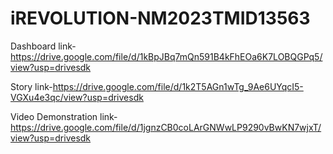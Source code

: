 # iREVOLUTION-NM2023TMID13563

Dashboard link-https://drive.google.com/file/d/1kBpJBq7mQn591B4kFhEOa6K7LOBQGPq5/view?usp=drivesdk

Story link-https://drive.google.com/file/d/1k2T5AGn1wTg_9Ae6UYqcI5-VGXu4e3qc/view?usp=drivesdk

Video Demonstration link-https://drive.google.com/file/d/1jgnzCB0coLArGNWwLP9290vBwKN7wjxT/view?usp=drivesdk
